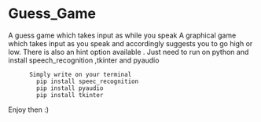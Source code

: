 # Guess_Game
A guess game which takes input as while you speak
A graphical game which takes input as you speak and accordingly suggests you to go high or low.
There is also an hint option available .
Just need to run on python 
          and install speech_recognition ,tkinter and pyaudio
          
          Simply write on your terminal
            pip install speec_recognition
            pip install pyaudio
            pip install tkinter
          
Enjoy then :)
